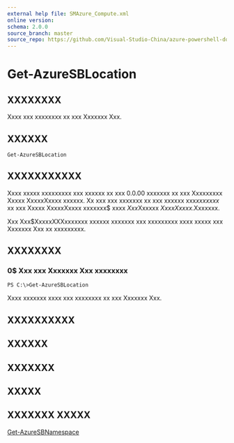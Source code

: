 ```yaml
---
external help file: SMAzure_Compute.xml
online version: 
schema: 2.0.0
source_branch: master
source_repo: https://github.com/Visual-Studio-China/azure-powershell-docs-int
---
```


# Get-AzureSBLocation
## XXXXXXXX
Xxxx xxx xxxxxxxx xx xxx Xxxxxxx Xxx.

## XXXXXX

```
Get-AzureSBLocation
```

## XXXXXXXXXXX
Xxxx xxxxx xxxxxxxxx xxx xxxxxx xx xxx 0.0.00 xxxxxxx xx xxx Xxxxxxxxx Xxxxx XxxxxXxxxx xxxxxx.
Xx xxx xxx xxxxxxx xx xxx xxxxxx xxx$xx xxxxx$ xx xxx Xxxxx XxxxxXxxxx xxxxxxx$ xxxx $Xxx$Xxxxxx $Xxxx Xxxxx$.Xxxxxxx.

Xxx Xxx$XxxxxXXXxxxxxxx xxxxxx xxxxxxx xxx xxxxxxxxx xxxx xxxxx xxx Xxxxxxx Xxx xx xxxxxxxxx.

## XXXXXXXX

### 0$ Xxx xxx Xxxxxxx Xxx xxxxxxxx
```
PS C:\>Get-AzureSBLocation
```

Xxxx xxxxxxx xxxx xxx xxxxxxxx xx xxx Xxxxxxx Xxx.

## XXXXXXXXXX

## XXXXXX

## XXXXXXX

## XXXXX

## XXXXXXX XXXXX

[Get-AzureSBNamespace](1d1be2c9-46f9-4413-8766-77361f7f4116)


